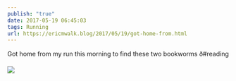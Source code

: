 ```yaml
---
publish: "true"
date: 2017-05-19 06:45:03
tags: Running
url: https://ericmwalk.blog/2017/05/19/got-home-from.html
---
```


Got home from my run this morning to find these two bookworms ð#reading

![](https://ericmwalk.blog/uploads/2022/969a5c3855.jpg)